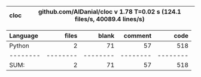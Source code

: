 cloc|github.com/AlDanial/cloc v 1.78  T=0.02 s (124.1 files/s, 40089.4 lines/s)
--- | ---

Language|files|blank|comment|code
:-------|-------:|-------:|-------:|-------:
Python|2|71|57|518
--------|--------|--------|--------|--------
SUM:|2|71|57|518
